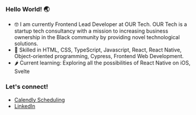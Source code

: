 ### Hello World! 🌏
- 🤓 I am currently Frontend Lead Developer at OUR Tech. OUR Tech is a startup tech consultancy with a mission to increasing business ownership in the Black community by providing novel technological solutions.
- 📝 Skilled in HTML, CSS, TypeScript, Javascript, React, React Native, Object-oriented programming, Cypress, Frontend Web Development.
- 🌶 Current learning: Exploring all the possibilities of React Native on iOS, Svelte

### Let's connect!
- [Calendly Scheduling](https://calendly.com/javadrift)
- [LinkedIn](https://www.linkedin.com/in/dorifuto-dev/)
<!--
**ericli1996/ericli1996** is a ✨ _special_ ✨ repository because its `README.md` (this file) appears on your GitHub profile.

Here are some ideas to get you started:

- 🔭 I’m currently working on ...
- 🌱 I’m currently learning ...
- 👯 I’m looking to collaborate on ...
- 🤔 I’m looking for help with ...
- 💬 Ask me about ...
- 📫 How to reach me: ...
- 😄 Pronouns: ...
- ⚡ Fun fact: ...
-->
